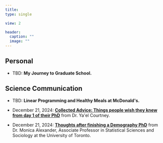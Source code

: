 ```yaml
---
title:    
type: single

view: 2

header:
  caption: ""
  image: ""
---
```


## Personal

* TBD: **My Journey to Graduate School.**

## Science Communication

* TBD: **Linear Programming and Healthy Meals at McDonald's.**

* December 21, 2024: [**Collected Advice: Things people wish they knew from day 1 of their PhD**](https://www.yaelcourtney.com/phdadvice) from Dr. Ya'el Courtney.

* December 21, 2024: [**Thoughts after finishing a Demography PhD**](https://www.monicaalexander.com/posts/2018-23-05-demog_phd/) from Dr. Monica Alexander, Associate Professor in Statistical Sciences and Sociology at the University of Toronto.

